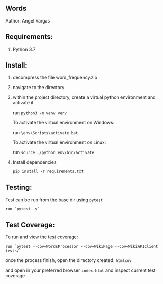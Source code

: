 Words
--------------
Author: Angel Vargas

Requirements:
-------------
1. Python 3.7

Install:
--------

1. decompress the file word_frequency.zip 
2. navigate to the directory
3. within the project directory, create a virtual python environment and activate it

    run `python3 -m venv venv`
    
    To activate the virtual environment on Windows: 
    
    run `\env\Scripts\activate.bat`
    
    To activate the virtual environment on Linux:
    
    run `source ./python_env/bin/activate`
    
4. Install dependencies
 
    `pip install -r requirements.txt`
    

Testing:
--------

Test can be run from the base dir using `pytest`

    run `pytest -v`

Test Coverage:
--------------

To run and view the test coverage:

    run `pytest --cov=WordsProcessor --cov=WikiPage --cov=WikiAPIClient tests/`
    
once the process finish, open the directory created: `htmlcov`

and open in your preferred browser `index.html` and inspect current test coverage